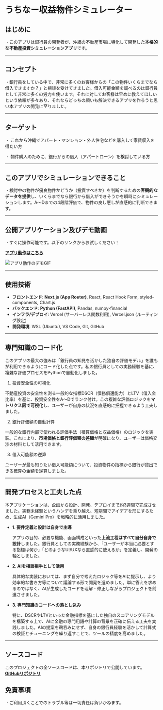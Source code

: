 # うちなー収益物件シミュレーター

## はじめに
・このアプリは銀行員の開発者が、沖縄の不動産市場に特化して開発した**本格的な不動産投資シミュレーションアプリ**です。

---
## コンセプト
・銀行員をしている中で、非常に多くのお客様からの「この物件いくらまでなら借入できますか？」と相談を受けてきました。借入可能金額を調べるのは銀行員として非常に多くの労力を使います。それに対してお客様は早めに教えてほしいという依頼が多々あり、それならどっちの願いも解決できるアプリを作ろうと思い本アプリの開発に至りました。

---
## ターゲット
・ これから沖縄でアパート・マンション・外人住宅などを購入して家賃収入を得たい方

・ 物件購入のために、銀行からの借入（アパートローン）を検討している方

---
## このアプリでシミュレーションできること
・検討中の物件が優良物件かどうか（投資すべきか）を判断するための**客観的なデータを提供**し、いくらまでなら銀行から借入ができそうかを瞬時にシミュレーションします。A～Dまでの4段階評価で、物件の良し悪しが直感的に判断できます。

---
## 公開アプリケーション及びデモ動画

・すぐに操作可能です。以下のリンクからお試しください！

**[アプリ動作はこちら](https://uchina-investment-sim-te39-git-main-ks-projects-b391e0c2.vercel.app/)**

![アプリ動作のデモGIF](demo.gif)

---
##  使用技術

* **フロントエンド**: **Next.js (App Router)**, React, React Hook Form, styled-components, Chart.js
* **バックエンド**: **Python (FastAPI)**, Pandas, numpy-financial
* **インフラ/デプロイ**: Vercel (サーバーレス関数利用), Vercel.json (ルーティング設定)
* **開発環境**: WSL (Ubuntu), VS Code, Git, GitHub

---
## 専門知識のコード化

このアプリの最大の強みは「銀行員の知見を活かした独自の評価モデル」を誰もが利用できるようにコード化した点です。私の銀行員としての実務経験を基に、複雑な評価プロセスをPythonで自動化しました。

1. 投資安全性の可視化

不動産投資の安全性を測る一般的な指標DSCR（債務償還能力）とLTV（借入金比率）を基に、投資安全性をA〜Dでランク付け。この複雑な評価ロジックを**マトリクス図で可視化**し、ユーザーが自身の状況を直感的に把握できるよう工夫しました。

2. 銀行評価額の自動計算

一般的な銀行内部で使われる評価手法（積算価格と収益価格）のロジックを実装。これにより、**市場価格と銀行評価額の差額**が明確になり、ユーザーは価格交渉の材料として活用できます。

3. 借入可能額の逆算

ユーザーが最も知りたい借入可能額について、投資物件の指標から銀行が貸出できる概算の金額を逆算しました。

---
## 開発プロセスと工夫した点

本アプリケーションは、企画から設計、開発、デプロイまで約3週間で完成させました。実務未経験というハンデを乗り越え、短期間でアイデアを形にするため、生成AI（Gemini Pro）を戦略的に活用しました。

* **1. 要件定義と設計は自身で主導**

    アプリの目的、必要な機能、画面構成といった**上流工程はすべて自分自身で設計**しました。銀行員としての実務経験から、「ユーザーが本当に必要とする指標は何か」「どのようなUI/UXなら直感的に使えるか」を定義し、開発の軸としました。

* **2. AIを相談相手として活用**

    具体的な実装においては、まず自分で考えたロジック等をAIに提示し、より効率的な書き方等について議論する形で開発を進めました。単に答えを求めるのではなく、AIが生成したコードを理解・修正しながらプロジェクトを前進させました。

* **3. 専門知識のコードへの落とし込み**

    特に、DSCRやLTVといった金融指標を基にした独自のスコアリングモデルを構築する上で、AIに金融の専門用語や計算の背景を正確に伝える工夫を実践しました。AIの提案を鵜呑みにせず、自身の銀行員経験を活かして計算式の検証とチューニングを繰り返すことで、ツールの精度を高めました。

---
## ソースコード

このプロジェクトの全ソースコードは、本リポジトリで公開しています。
[**GitHubリポジトリ**](https://github.com/k213009/uchina-investment-sim)

## 免責事項
・ご利用頂くことでのトラブル等は一切責任は負いかねます。